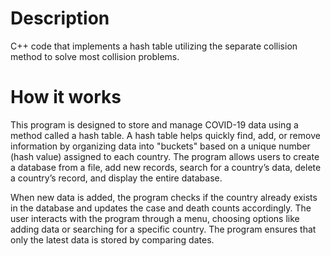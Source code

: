 <h1>Description</h1>
C++ code that implements a hash table utilizing the separate collision method to solve most collision problems.

<h1>How it works</h1>
This program is designed to store and manage COVID-19 data using a method called a hash table. 
A hash table helps quickly find, add, or remove information by organizing data into "buckets" based on a unique number (hash value) assigned to each country. 
The program allows users to create a database from a file, add new records, search for a country’s data, delete a country’s record, and display the entire database. 

When new data is added, the program checks if the country already exists in the database and updates the case and death counts accordingly. 
The user interacts with the program through a menu, choosing options like adding data or searching for a specific country. 
The program ensures that only the latest data is stored by comparing dates.
